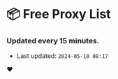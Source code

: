 # :package: Free Proxy List
### Updated every 15 minutes.

- Last updated: `2024-05-10 08:17`

:heart:
